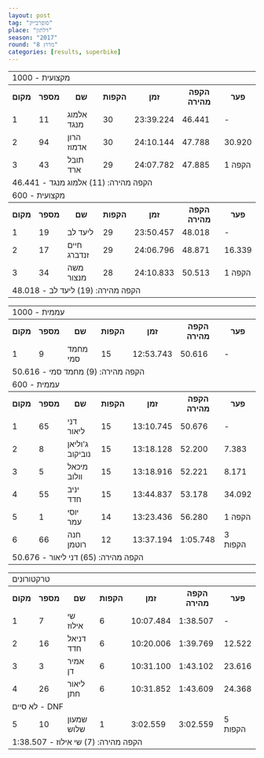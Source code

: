 ```yaml
---
layout: post
tag: "סופרבייק"
place: "דלתון"
season: "2017"
round: "מרוץ 8"
categories: [results, superbike]
---
```

<table class="line_color">
    <tr>
        <td colspan="99" class="title_font">מקצועית - 1000</td>
    </tr>
    <tr class="rnkh_bkcolor">
        <th class="rnkh_font">מקום</th>
        <th class="rnkh_font">מספר</th>
        <th class="rnkh_font">שם</th>
        <th class="rnkh_font">הקפות</th>
        <th class="rnkh_font">זמן</th>
        <th class="rnkh_font">הקפה מהירה</th>
        <th class="rnkh_font">פער</th>
    </tr>
    <tr class="rnk_bkcolor">
        <td class="rnk_font">1</td>
        <td class="rnk_font">11</td>
        <td class="rnk_font">אלמוג מנגד</td>
        <td class="rnk_font">30</td>
        <td class="rnk_font">23:39.224</td>
        <td class="rnk_font">46.441</td>
        <td class="rnk_font">-</td>
    </tr>
    <tr class="rnk_bkcolor">
        <td class="rnk_font">2</td>
        <td class="rnk_font">94</td>
        <td class="rnk_font">הרון אדמוז</td>
        <td class="rnk_font">30</td>
        <td class="rnk_font">24:10.144</td>
        <td class="rnk_font">47.788</td>
        <td class="rnk_font">30.920</td>
    </tr>
    <tr class="rnk_bkcolor">
        <td class="rnk_font">3</td>
        <td class="rnk_font">43</td>
        <td class="rnk_font">תובל ארד</td>
        <td class="rnk_font">29</td>
        <td class="rnk_font">24:07.782</td>
        <td class="rnk_font">47.885</td>
        <td class="rnk_font">1 הקפה</td>
    </tr>
    <tr>
        <td colspan="99" class="comment_font">הקפה מהירה: (11) אלמוג מנגד - 46.441</td>
    </tr>
    <tr>
        <td colspan="99" class="title_font">מקצועית - 600</td>
    </tr>
    <tr class="rnkh_bkcolor">
        <th class="rnkh_font">מקום</th>
        <th class="rnkh_font">מספר</th>
        <th class="rnkh_font">שם</th>
        <th class="rnkh_font">הקפות</th>
        <th class="rnkh_font">זמן</th>
        <th class="rnkh_font">הקפה מהירה</th>
        <th class="rnkh_font">פער</th>
    </tr>
    <tr class="rnk_bkcolor">
        <td class="rnk_font">1</td>
        <td class="rnk_font">19</td>
        <td class="rnk_font">ליעד לב</td>
        <td class="rnk_font">29</td>
        <td class="rnk_font">23:50.457</td>
        <td class="rnk_font">48.018</td>
        <td class="rnk_font">-</td>
    </tr>
    <tr class="rnk_bkcolor">
        <td class="rnk_font">2</td>
        <td class="rnk_font">17</td>
        <td class="rnk_font">חיים זנדברג</td>
        <td class="rnk_font">29</td>
        <td class="rnk_font">24:06.796</td>
        <td class="rnk_font">48.871</td>
        <td class="rnk_font">16.339</td>
    </tr>
    <tr class="rnk_bkcolor">
        <td class="rnk_font">3</td>
        <td class="rnk_font">34</td>
        <td class="rnk_font">משה מנצור</td>
        <td class="rnk_font">28</td>
        <td class="rnk_font">24:10.833</td>
        <td class="rnk_font">50.513</td>
        <td class="rnk_font">1 הקפה</td>
    </tr>
    <tr>
        <td colspan="99" class="comment_font">הקפה מהירה: (19) ליעד לב - 48.018</td>
    </tr>
</table>

<table class="line_color">
    <tr>
        <td colspan="99" class="title_font">עממית - 1000</td>
    </tr>
    <tr class="rnkh_bkcolor">
        <th class="rnkh_font">מקום</th>
        <th class="rnkh_font">מספר</th>
        <th class="rnkh_font">שם</th>
        <th class="rnkh_font">הקפות</th>
        <th class="rnkh_font">זמן</th>
        <th class="rnkh_font">הקפה מהירה</th>
        <th class="rnkh_font">פער</th>
    </tr>
    <tr class="rnk_bkcolor">
        <td class="rnk_font">1</td>
        <td class="rnk_font">9</td>
        <td class="rnk_font">מחמד סמי</td>
        <td class="rnk_font">15</td>
        <td class="rnk_font">12:53.743</td>
        <td class="rnk_font">50.616</td>
        <td class="rnk_font">-</td>
    </tr>
    <tr>
        <td colspan="99" class="comment_font">הקפה מהירה: (9) מחמד סמי - 50.616</td>
    </tr>
    <tr>
        <td colspan="99" class="title_font">עממית - 600</td>
    </tr>
    <tr class="rnkh_bkcolor">
        <th class="rnkh_font">מקום</th>
        <th class="rnkh_font">מספר</th>
        <th class="rnkh_font">שם</th>
        <th class="rnkh_font">הקפות</th>
        <th class="rnkh_font">זמן</th>
        <th class="rnkh_font">הקפה מהירה</th>
        <th class="rnkh_font">פער</th>
    </tr>
    <tr class="rnk_bkcolor">
        <td class="rnk_font">1</td>
        <td class="rnk_font">65</td>
        <td class="rnk_font">דני ליאור</td>
        <td class="rnk_font">15</td>
        <td class="rnk_font">13:10.745</td>
        <td class="rnk_font">50.676</td>
        <td class="rnk_font">-</td>
    </tr>
    <tr class="rnk_bkcolor">
        <td class="rnk_font">2</td>
        <td class="rnk_font">8</td>
        <td class="rnk_font">ג'וליאן נוביקוב</td>
        <td class="rnk_font">15</td>
        <td class="rnk_font">13:18.128</td>
        <td class="rnk_font">52.200</td>
        <td class="rnk_font">7.383</td>
    </tr>
    <tr class="rnk_bkcolor">
        <td class="rnk_font">3</td>
        <td class="rnk_font">5</td>
        <td class="rnk_font">מיכאל וולוב</td>
        <td class="rnk_font">15</td>
        <td class="rnk_font">13:18.916</td>
        <td class="rnk_font">52.221</td>
        <td class="rnk_font">8.171</td>
    </tr>
    <tr class="rnk_bkcolor">
        <td class="rnk_font">4</td>
        <td class="rnk_font">55</td>
        <td class="rnk_font">יניב חדד</td>
        <td class="rnk_font">15</td>
        <td class="rnk_font">13:44.837</td>
        <td class="rnk_font">53.178</td>
        <td class="rnk_font">34.092</td>
    </tr>
    <tr class="rnk_bkcolor">
        <td class="rnk_font">5</td>
        <td class="rnk_font">1</td>
        <td class="rnk_font">יוסי עמר</td>
        <td class="rnk_font">14</td>
        <td class="rnk_font">13:23.436</td>
        <td class="rnk_font">56.280</td>
        <td class="rnk_font">1 הקפה</td>
    </tr>
    <tr class="rnk_bkcolor">
        <td class="rnk_font">6</td>
        <td class="rnk_font">66</td>
        <td class="rnk_font">חנה רוטמן</td>
        <td class="rnk_font">12</td>
        <td class="rnk_font">13:37.194</td>
        <td class="rnk_font">1:05.748</td>
        <td class="rnk_font">3 הקפות</td>
    </tr>
    <tr>
        <td colspan="99" class="comment_font">הקפה מהירה: (65) דני ליאור - 50.676</td>
    </tr>
</table>

<table class="line_color">
    <tr>
        <td colspan="99" class="title_font">טרקטורונים</td>
    </tr>
    <tr class="rnkh_bkcolor">
        <th class="rnkh_font">מקום</th>
        <th class="rnkh_font">מספר</th>
        <th class="rnkh_font">שם</th>
        <th class="rnkh_font">הקפות</th>
        <th class="rnkh_font">זמן</th>
        <th class="rnkh_font">הקפה מהירה</th>
        <th class="rnkh_font">פער</th>
    </tr>
    <tr class="rnk_bkcolor">
        <td class="rnk_font">1</td>
        <td class="rnk_font">7</td>
        <td class="rnk_font">שי אילוז</td>
        <td class="rnk_font">6</td>
        <td class="rnk_font">10:07.484</td>
        <td class="rnk_font">1:38.507</td>
        <td class="rnk_font">-</td>
    </tr>
    <tr class="rnk_bkcolor">
        <td class="rnk_font">2</td>
        <td class="rnk_font">16</td>
        <td class="rnk_font">דניאל חדד</td>
        <td class="rnk_font">6</td>
        <td class="rnk_font">10:20.006</td>
        <td class="rnk_font">1:39.769</td>
        <td class="rnk_font">12.522</td>
    </tr>
    <tr class="rnk_bkcolor">
        <td class="rnk_font">3</td>
        <td class="rnk_font">3</td>
        <td class="rnk_font">אמיר דן</td>
        <td class="rnk_font">6</td>
        <td class="rnk_font">10:31.100</td>
        <td class="rnk_font">1:43.102</td>
        <td class="rnk_font">23.616</td>
    </tr>
    <tr class="rnk_bkcolor">
        <td class="rnk_font">4</td>
        <td class="rnk_font">26</td>
        <td class="rnk_font">ליאור חתן</td>
        <td class="rnk_font">6</td>
        <td class="rnk_font">10:31.852</td>
        <td class="rnk_font">1:43.609</td>
        <td class="rnk_font">24.368</td>
    </tr>
    <tr>
        <td colspan="99" class="subtitle_font">לא סיים - DNF</td>
    </tr>
    <tr class="rnk_bkcolor">
        <td class="rnk_font">5</td>
        <td class="rnk_font">10</td>
        <td class="rnk_font">שמעון שלוש</td>
        <td class="rnk_font">1</td>
        <td class="rnk_font">3:02.559</td>
        <td class="rnk_font">3:02.559</td>
        <td class="rnk_font">5 הקפות</td>
    </tr>
    <tr>
        <td colspan="99" class="comment_font">הקפה מהירה: (7) שי אילוז - 1:38.507</td>
    </tr>
</table>
